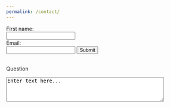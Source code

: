 ```yaml
---
permalink: /contact/
---
```


<!-- https://docs.google.com/forms/d/e/1FAIpQLScXM1VXgxbZCnwtuE8xdwKzJokwfvjzZXB7LafKqZiiYXWZVw/viewform?
usp=pp_url
&entry.2005620554=test
&entry.1045781291=test@emai.com
&entry.839337160=what+if+bla+bla+bl? -->

<script src="https://ajax.aspnetcdn.com/ajax/jQuery/jquery-3.4.1.min.js"></script>
<script type="text/javascript">var submitted=false;</script>
<script type="text/javascript">
$('#gform').on('submit', function(e) {
  $('#gform *').fadeOut(2000);
  $('#gform').prepend('Your submission has been processed...');
  });
</script>

<form name="gform" id="gform" enctype="text/plain" action="https://docs.google.com/forms/d/1-PcXxYcMK848w9yd87PzhcsYncYly4wSsB4Kqm3NZ0k/formResponse?" target="hidden_iframe" onsubmit="submitted=true;">
  First name:<br>
  <input type="text" name="entry.2005620554" id="entry.2005620554" /><br>
  Email:<br>
  <input type="text" name="entry.1045781291" id="entry.1045781291" />
  <input type="submit" value="Submit" />
</form>

<br>Question</br>
<textarea rows="4" cols="50" name="entry.2005620554" id="entry.2005620554" form="gform">
Enter text here...</textarea>

<iframe name="hidden_iframe" id="hidden_iframe" style="display:none;" onload="if(submitted) {}"></iframe>